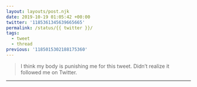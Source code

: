 ```yaml
---
layout: layouts/post.njk
date: 2019-10-19 01:05:42 +00:00
twitter: '1185361345639665665'
permalink: /status/{{ twitter }}/
tags: 
  - tweet
  - thread
previous: '1185015302188175360'
---
```


> I think my body is punishing me for this tweet. Didn’t realize it followed me on Twitter.

---
